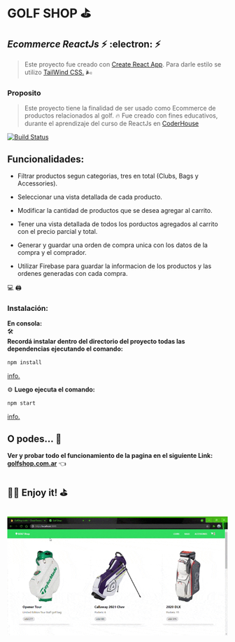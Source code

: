 # GOLF SHOP  ⛳

## _Ecommerce ReactJs_   ⚡   :electron:    ⚡

> Este proyecto fue creado con [Create React App](https://github.com/facebook/create-react-app). 
>   Para darle estilo se utilizo [TailWind CSS.](https://tailwindcss.com/) 🌬️
### Proposito
 > Este proyecto tiene la finalidad de ser usado como Ecommerce de productos relacionados al golf. 	:fire:
 > Fue creado con fines educativos, durante el aprendizaje del curso de ReactJs en [CoderHouse](https://www.coderhouse.com/)
 



[![Build Status](https://travis-ci.org/joemccann/dillinger.svg?branch=master)](https://)
##  Funcionalidades:

- Filtrar productos segun categorias, tres en total (Clubs, Bags y Accessories). 	

- Seleccionar una vista detallada de cada producto.

- Modificar la cantidad de productos que se desea agregar al carrito.

- Tener una vista detallada de todos los porductos agregados al carrito con el precio parcial y total.

- Generar y guardar una orden de compra unica con los datos de la compra y el comprador.

- Utilizar Firebase para guardar la informacion de los productos y las ordenes generadas con cada compra. 

💻 	🖨️  
### Instalación:	
**En consola:**  
🛠️   
**Recordá instalar dentro del directorio del proyecto todas las dependencias ejecutando el comando:** 

```sh
npm install
```
  [info.](https://docs.npmjs.com/cli/v7/commands/npm-install)

⚙️
**Luego ejecuta el comando:**
```sh
npm start 
```
[info.](https://docs.npmjs.com/cli/v7/commands/npm-start)
## O podes... 👀
**Ver y probar todo el funcionamiento de la pagina en el siguiente Link:
[golfshop.com.ar](https://golfshop.netlify.app/)** 👈


## 🏌️‍♂️  Enjoy it! ⛳
<br>
<img src="./public/golfshop.gif" />
